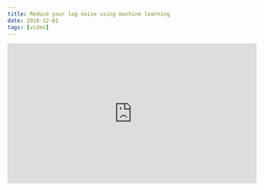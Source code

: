 ```yaml
---
title: Reduce your log noise using machine learning
date: 2018-12-01
tags: [video]
---
```


<iframe width="560" height="315" src="https://www.youtube.com/embed/GFXT96lGOPY" title="YouTube video player" frameborder="0" allow="accelerometer; autoplay; clipboard-write; encrypted-media; gyroscope; picture-in-picture" allowfullscreen></iframe>
